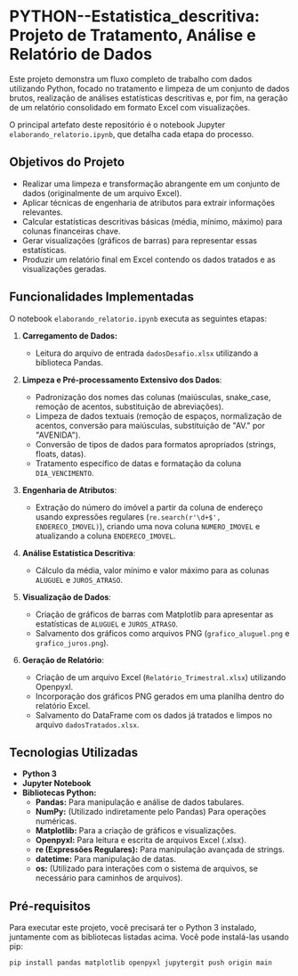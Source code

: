 # PYTHON--Estatistica_descritiva: Projeto de Tratamento, Análise e Relatório de Dados

Este projeto demonstra um fluxo completo de trabalho com dados utilizando Python, focado no tratamento e limpeza de um conjunto de dados brutos, realização de análises estatísticas descritivas e, por fim, na geração de um relatório consolidado em formato Excel com visualizações.

O principal artefato deste repositório é o notebook Jupyter `elaborando_relatorio.ipynb`, que detalha cada etapa do processo.

## Objetivos do Projeto

* Realizar uma limpeza e transformação abrangente em um conjunto de dados (originalmente de um arquivo Excel).
* Aplicar técnicas de engenharia de atributos para extrair informações relevantes.
* Calcular estatísticas descritivas básicas (média, mínimo, máximo) para colunas financeiras chave.
* Gerar visualizações (gráficos de barras) para representar essas estatísticas.
* Produzir um relatório final em Excel contendo os dados tratados e as visualizações geradas.

## Funcionalidades Implementadas

O notebook `elaborando_relatorio.ipynb` executa as seguintes etapas:

1.  **Carregamento de Dados:**
    * Leitura do arquivo de entrada `dadosDesafio.xlsx` utilizando a biblioteca Pandas.

2.  **Limpeza e Pré-processamento Extensivo dos Dados**:
    * Padronização dos nomes das colunas (maiúsculas, snake_case, remoção de acentos, substituição de abreviações).
    * Limpeza de dados textuais (remoção de espaços, normalização de acentos, conversão para maiúsculas, substituição de "AV." por "AVENIDA").
    * Conversão de tipos de dados para formatos apropriados (strings, floats, datas).
    * Tratamento específico de datas e formatação da coluna `DIA_VENCIMENTO`.

3.  **Engenharia de Atributos**:
    * Extração do número do imóvel a partir da coluna de endereço usando expressões regulares (`re.search(r'\d+$', ENDERECO_IMOVEL)`), criando uma nova coluna `NUMERO_IMOVEL` e atualizando a coluna `ENDERECO_IMOVEL`.

4.  **Análise Estatística Descritiva**:
    * Cálculo da média, valor mínimo e valor máximo para as colunas `ALUGUEL` e `JUROS_ATRASO`.

5.  **Visualização de Dados**:
    * Criação de gráficos de barras com Matplotlib para apresentar as estatísticas de `ALUGUEL` e `JUROS_ATRASO`.
    * Salvamento dos gráficos como arquivos PNG (`grafico_aluguel.png` e `grafico_juros.png`).

6.  **Geração de Relatório**:
    * Criação de um arquivo Excel (`Relatório_Trimestral.xlsx`) utilizando Openpyxl.
    * Incorporação dos gráficos PNG gerados em uma planilha dentro do relatório Excel.
    * Salvamento do DataFrame com os dados já tratados e limpos no arquivo `dadosTratados.xlsx`.

## Tecnologias Utilizadas

* **Python 3**
* **Jupyter Notebook**
* **Bibliotecas Python:**
    * **Pandas:** Para manipulação e análise de dados tabulares.
    * **NumPy:** (Utilizado indiretamente pelo Pandas) Para operações numéricas.
    * **Matplotlib:** Para a criação de gráficos e visualizações.
    * **Openpyxl:** Para leitura e escrita de arquivos Excel (.xlsx).
    * **re (Expressões Regulares):** Para manipulação avançada de strings.
    * **datetime:** Para manipulação de datas.
    * **os:** (Utilizado para interações com o sistema de arquivos, se necessário para caminhos de arquivos).

## Pré-requisitos

Para executar este projeto, você precisará ter o Python 3 instalado, juntamente com as bibliotecas listadas acima. Você pode instalá-las usando pip:

```bash
pip install pandas matplotlib openpyxl jupytergit push origin main